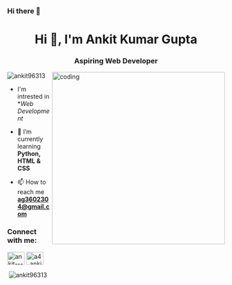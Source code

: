 ### Hi there 👋

<!--
**Ankit96313/Ankit96313** is a ✨ _special_ ✨ repository because its `README.md` (this file) appears on your GitHub profile.

Here are some ideas to get you started:

- 🔭 I’m currently working on ...
- 🌱 I’m currently learning ...
- 👯 I’m looking to collaborate on ...
- 🤔 I’m looking for help with ...
- 💬 Ask me about ...
- 📫 How to reach me: ...
- 😄 Pronouns: ...
- ⚡ Fun fact: ...
-->


<h1 align="center">Hi 👋, I'm Ankit Kumar Gupta</h1>
<h3 align="center">Aspiring Web Developer</h3>
<img align="right" alt="coding" width="400" src="https://camo.githubusercontent.com/ce3a4e7a6ec90f401d6dfd4865da0cc60f0647ee1dec12eb62550e489346f825/68747470733a2f2f7777772e636f6465636f726e6572732e636f6d2f77702d636f6e74656e742f75706c6f6164732f323031382f30352f73656e696f722d66726f6e742d656e642d646576656c6f7065722d6f70656e696e67732d312e676966"


<p align="left"> <img src="https://komarev.com/ghpvc/?username=ankit96313&label=Profile%20views&color=0e75b6&style=flat" alt="ankit96313" /> </p>

- I'm intrested in **Web Development*

- 🌱 I’m currently learning **Python, HTML & CSS**

- 📫 How to reach me **ag3602304@gmail.com**

<h3 align="left">Connect with me:</h3>
<p align="left">
<a href="https://linkedin.com/in/ankit----" target="blank"><img align="center" src="https://raw.githubusercontent.com/rahuldkjain/github-profile-readme-generator/master/src/images/icons/Social/linked-in-alt.svg" alt="ankit----" height="30" width="40" /></a>
<a href="https://instagram.com/a4_ankit_" target="blank"><img align="center" src="https://raw.githubusercontent.com/rahuldkjain/github-profile-readme-generator/master/src/images/icons/Social/instagram.svg" alt="a4_ankit_" height="30" width="40" /></a>
</p>

<p>&nbsp;<img align="center" src="https://github-readme-stats.vercel.app/api?username=ankit96313&show_icons=true&locale=en" alt="ankit96313" /></p>
